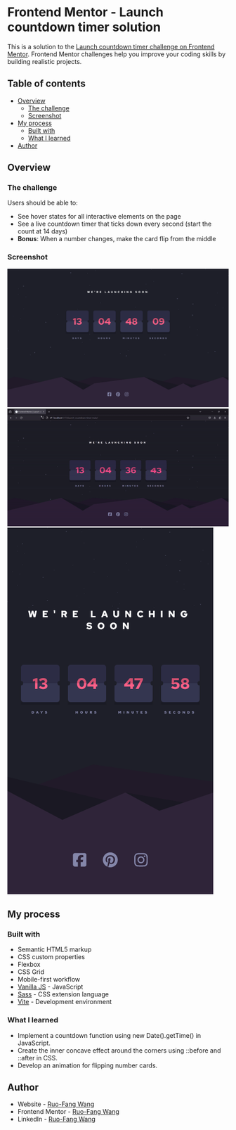 # Frontend Mentor - Launch countdown timer solution

This is a solution to the [Launch countdown timer challenge on Frontend Mentor](https://www.frontendmentor.io/challenges/launch-countdown-timer-N0XkGfyz-). Frontend Mentor challenges help you improve your coding skills by building realistic projects. 

## Table of contents

- [Overview](#overview)
  - [The challenge](#the-challenge)
  - [Screenshot](#screenshot)
- [My process](#my-process)
  - [Built with](#built-with)
  - [What I learned](#what-i-learned)
- [Author](#author)

## Overview

### The challenge

Users should be able to:

- See hover states for all interactive elements on the page
- See a live countdown timer that ticks down every second (start the count at 14 days)
- **Bonus**: When a number changes, make the card flip from the middle

### Screenshot

![launch-countdown-timer-desktop](./src/screenshots/launch-countdown-timer-desktop.png)
![launch-countdown-timer-flipping-cards](./src/screenshots/launch-countdown-timer-flipping-cards.gif)
![launch-countdown-timer-mobile](./src/screenshots/launch-countdown-timer-mobile.png)


## My process

### Built with

- Semantic HTML5 markup
- CSS custom properties
- Flexbox
- CSS Grid
- Mobile-first workflow
- [Vanilla JS](http://vanilla-js.com/) - JavaScript
- [Sass](https://sass-lang.com/) - CSS extension language
- [Vite](https://vitejs.dev/) - Development environment


### What I learned

- Implement a countdown function using new Date().getTime() in JavaScript.
- Create the inner concave effect around the corners using ::before and ::after in CSS.
- Develop an animation for flipping number cards.

## Author

- Website - [Ruo-Fang Wang](https://wang0857.github.io/myWebPortfolios/)
- Frontend Mentor - [Ruo-Fang Wang](https://www.frontendmentor.io/profile/wang0857)
- LinkedIn - [Ruo-Fang Wang](https://ca.linkedin.com/in/ruo-fang-wang-550269226)
